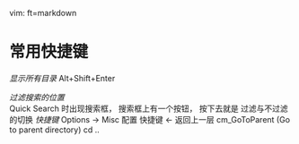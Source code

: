 vim: ft=markdown

# 常用快捷键

*显示所有目录* Alt+Shift+Enter

*过滤搜索的位置*  
Quick Search 时出现搜索框， 搜索框上有一个按钮， 按下去就是 过滤与不过滤的切换
*快捷键*
Options -> Misc 配置 快捷键    <-  返回上一层  cm_GoToParent (Go to parent directory)   cd .. 
